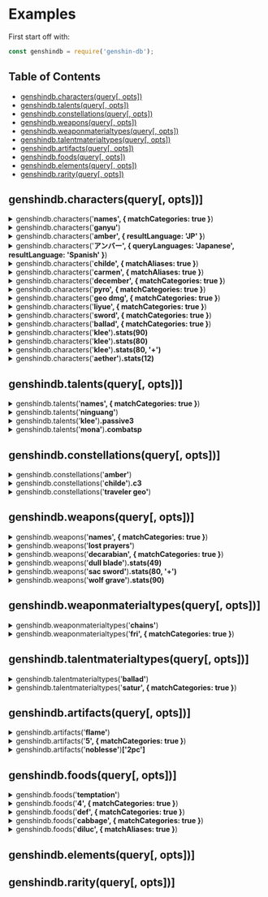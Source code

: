 # Examples

First start off with:
```js
const genshindb = require('genshin-db');
```

## Table of Contents

- [genshindb.characters(query[, opts])](#genshindbcharactersquery-opts)
- [genshindb.talents(query[, opts])](#genshindbtalentsquery-opts)
- [genshindb.constellations(query[, opts])](#genshindbconstellationsquery-opts)
- [genshindb.weapons(query[, opts])](#genshindbweaponsquery-opts)
- [genshindb.weaponmaterialtypes(query[, opts])](#genshindbweaponmaterialtypesquery-opts)
- [genshindb.talentmaterialtypes(query[, opts])](#genshindbtalentmaterialtypesquery-opts)
- [genshindb.artifacts(query[, opts])](#genshindbartifactsquery-opts)
- [genshindb.foods(query[, opts])](#genshindbfoodsquery-opts)
- [genshindb.elements(query[, opts])](#genshindbelementsquery-opts)
- [genshindb.rarity(query[, opts])](#genshindbrarityquery-opts)

## genshindb.characters(query[, opts])]

<details>
<summary>genshindb.characters('<b>names', { matchCategories: true }</b>)</summary>

```js
[
  'Aether',   'Albedo',    'Amber',
  'Barbara',  'Beidou',    'Bennett',
  'Chongyun', 'Diluc',     'Diona',
  'Eula',     'Fischl',    'Ganyu',
  'Hu Tao',   'Jean',      'Kaeya',
  'Keqing',   'Klee',      'Lisa',
  'Lumine',   'Mona',      'Ningguang',
  'Noelle',   'Qiqi',      'Razor',
  'Rosaria',  'Sucrose',   'Tartaglia',
  'Venti',    'Xiangling', 'Xiao',
  'Xingqiu',  'Xinyan',    'Yanfei',
  'Zhongli'
]
```

</details>
<details>
<summary>genshindb.characters('<b>ganyu'</b>)</summary>

```js
{
  name: 'Ganyu',
  title: 'Plenilune Gaze',
  description: 'The secretary at Yuehai Pavilion. The blood of the qilin, an illuminated beast, flows within her veins.',
  rarity: '5',
  element: 'Cryo',
  weapontype: 'Bow',
  substat: 'CRIT DMG',
  gender: 'Female',
  body: 'GIRL',
  association: 'LIYUE',
  region: 'Liyue',
  affiliation: 'Yuehai Pavilion',
  birthdaymmdd: '12/2',
  birthday: 'December 2',
  constellation: 'Sinae Unicornis',
  cv: {
    english: 'Jennifer Losi',
    chinese: '林簌',
    japanese: '上田麗奈',
    korean: '김선혜'
  },
  talentmaterialtype: 'Diligence',
  images: {
    image: 'https://static.wikia.nocookie.net/gensin-impact/images/0/0a/Character_Ganyu_Thumb.png',
    card: 'https://static.wikia.nocookie.net/gensin-impact/images/8/8d/Character_Ganyu_Card.png',
    portrait: 'https://static.wikia.nocookie.net/gensin-impact/images/a/a0/Character_Ganyu_Portrait.png',
    icon: 'https://upload-os-bbs.mihoyo.com/game_record/genshin/character_icon/UI_AvatarIcon_Ganyu.png',
    sideicon: 'https://upload-os-bbs.mihoyo.com/game_record/genshin/character_side_icon/UI_AvatarIcon_Side_Ganyu.png',
    cover1: 'https://uploadstatic-sea.mihoyo.com/contentweb/20210105/2021010519275372324.png',
    cover2: 'https://uploadstatic-sea.mihoyo.com/contentweb/20210105/2021010519280045054.png',
    'hoyolab-avatar': 'https://img-os-static.hoyolab.com/communityWeb/upload/4af4adf192a35db2dd76d9718acc7bc8.png'
  },
  url: { fandom: 'https://genshin-impact.fandom.com/wiki/Ganyu' },
  stats: [Function (anonymous)]
}
```

</details>
<details>
<summary>genshindb.characters('<b>amber', { resultLanguage: 'JP' }</b>)</summary>

```js
{
  name: 'アンバー',
  title: '飛行チャンピオン',
  description: '元気満々な女の子、騎士団で最も優秀で、最後の偵察騎士である。',
  rarity: '4',
  element: '炎',
  weapontype: '弓',
  substat: '攻撃力',
  gender: '女',
  body: 'GIRL',
  association: 'MONDSTADT',
  region: 'Mondstadt',
  affiliation: '西風騎士団',
  birthdaymmdd: '8/10',
  birthday: '8月10日',
  constellation: '小兎座',
  cv: {
    english: 'Kelly Baskin',
    chinese: '蔡书瑾',
    japanese: '石見舞菜香',
    korean: '김연우'
  },
  talentmaterialtype: '',
  images: {
    image: 'https://static.wikia.nocookie.net/gensin-impact/images/c/c6/Character_Amber_Thumb.png',
    card: 'https://static.wikia.nocookie.net/gensin-impact/images/2/26/Character_Amber_Card.jpg',
    portrait: 'https://static.wikia.nocookie.net/gensin-impact/images/0/00/Character_Amber_Portrait.png',
    icon: 'https://upload-os-bbs.mihoyo.com/game_record/genshin/character_icon/UI_AvatarIcon_Ambor.png',
    sideicon: 'https://upload-os-bbs.mihoyo.com/game_record/genshin/character_side_icon/UI_AvatarIcon_Side_Ambor.png',
    cover1: 'https://uploadstatic-sea.mihoyo.com/contentweb/20191009/2019100914372396510.png',
    cover2: 'https://uploadstatic-sea.mihoyo.com/contentweb/20191009/2019100914390892929.png',
    'hoyolab-avatar': 'https://img-os-static.hoyolab.com/avatar/avatar40019.png'
  },
  url: { fandom: 'https://genshin-impact.fandom.com/wiki/Amber' },
  stats: [Function (anonymous)]
}
```

</details>
<details>
<summary>genshindb.characters('<b>アンバー', { queryLanguages: 'Japanese', resultLanguage: 'Spanish' }</b>)</summary>

```js
{
  name: 'Amber',
  title: 'la Campeona de Vuelo',
  description: 'Siempre enérgica y llena de vida, Amber es la mejor exploradora de los Caballeros de Favonius, aunque también es la única...',
  rarity: '4',
  element: 'Pyro',
  weapontype: 'Arco',
  substat: 'ATQ',
  gender: 'Femenino',
  body: 'GIRL',
  association: 'MONDSTADT',
  region: 'Mondstadt',
  affiliation: 'Caballeros de Favonius',
  birthdaymmdd: '8/10',
  birthday: '10 de agosto',
  constellation: 'Lepus Minor',
  cv: {
    english: 'Kelly Baskin',
    chinese: '蔡书瑾',
    japanese: '石見舞菜香',
    korean: '김연우'
  },
  talentmaterialtype: '',
  images: {
    image: 'https://static.wikia.nocookie.net/gensin-impact/images/c/c6/Character_Amber_Thumb.png',
    card: 'https://static.wikia.nocookie.net/gensin-impact/images/2/26/Character_Amber_Card.jpg',
    portrait: 'https://static.wikia.nocookie.net/gensin-impact/images/0/00/Character_Amber_Portrait.png',
    icon: 'https://upload-os-bbs.mihoyo.com/game_record/genshin/character_icon/UI_AvatarIcon_Ambor.png',
    sideicon: 'https://upload-os-bbs.mihoyo.com/game_record/genshin/character_side_icon/UI_AvatarIcon_Side_Ambor.png',
    cover1: 'https://uploadstatic-sea.mihoyo.com/contentweb/20191009/2019100914372396510.png',
    cover2: 'https://uploadstatic-sea.mihoyo.com/contentweb/20191009/2019100914390892929.png',
    'hoyolab-avatar': 'https://img-os-static.hoyolab.com/avatar/avatar40019.png'
  },
  url: { fandom: 'https://genshin-impact.fandom.com/wiki/Amber' },
  stats: [Function (anonymous)]
}
```

</details>
<details>
<summary>genshindb.characters('<b>childe', { matchAliases: true }</b>)</summary>

```js
{
  name: 'Tartaglia',
  title: 'Childe',
  description: 'No. 11 of The Harbingers, also known as "Childe." His name is highly feared on the battlefield.',
  rarity: '5',
  element: 'Hydro',
  weapontype: 'Bow',
  substat: 'Hydro DMG Bonus',
  gender: 'Male',
  body: 'MALE',
  association: 'FATUI',
  region: 'Snezhnaya',
  affiliation: 'Fatui',
  birthdaymmdd: '7/20',
  birthday: 'July 20',
  constellation: 'Monoceros Caeli',
  cv: {
    english: 'Griffin Burns',
    chinese: '鱼冻',
    japanese: '木村良平',
    korean: '남도형'
  },
  talentmaterialtype: 'Freedom',
  images: {
    image: 'https://static.wikia.nocookie.net/gensin-impact/images/5/53/Character_Tartaglia_Thumb.png',
    card: 'https://static.wikia.nocookie.net/gensin-impact/images/4/4c/Character_Tartaglia_Card.png',
    portrait: 'https://static.wikia.nocookie.net/gensin-impact/images/3/3a/Character_Tartaglia_Portrait.png',
    icon: 'https://upload-os-bbs.mihoyo.com/game_record/genshin/character_icon/UI_AvatarIcon_Tartaglia.png',
    sideicon: 'https://upload-os-bbs.mihoyo.com/game_record/genshin/character_side_icon/UI_AvatarIcon_Side_Tartaglia.png',
    cover1: 'https://uploadstatic-sea.mihoyo.com/contentweb/20201103/2020110321160453386.png',
    cover2: 'https://uploadstatic-sea.mihoyo.com/contentweb/20201103/2020110321234137061.png',
    'hoyolab-avatar': 'https://img-os-static.hoyolab.com/communityWeb/upload/34ebaeb164a8b447dbe52afaae3e1f63.png'
  },
  url: { fandom: 'https://genshin-impact.fandom.com/wiki/Tartaglia' },
  stats: [Function (anonymous)]
}
```

</details>
<details>
<summary>genshindb.characters('<b>carmen', { matchAliases: true }</b>)</summary>

```js
{
  name: 'Venti',
  title: 'Windborne Bard',
  description: "One of the many bards of Mondstadt, who freely wanders the city's streets and alleys.",
  rarity: '5',
  element: 'Anemo',
  weapontype: 'Bow',
  substat: 'Energy Recharge',
  gender: 'Male',
  body: 'BOY',
  association: 'MONDSTADT',
  region: 'Mondstadt',
  affiliation: 'Mondstadt',
  birthdaymmdd: '6/16',
  birthday: 'June 16',
  constellation: 'Carmen Dei',
  cv: {
    english: 'Erika Harlacher',
    chinese: '喵酱',
    japanese: '村瀬歩',
    korean: '정유정'
  },
  talentmaterialtype: 'Ballad',
  images: {
    image: 'https://static.wikia.nocookie.net/gensin-impact/images/8/8d/Character_Venti_Thumb.png',
    card: 'https://static.wikia.nocookie.net/gensin-impact/images/7/76/Character_Venti_Card.jpg',
    portrait: 'https://static.wikia.nocookie.net/gensin-impact/images/c/cf/Character_Venti_Portrait.png',
    icon: 'https://upload-os-bbs.mihoyo.com/game_record/genshin/character_icon/UI_AvatarIcon_Venti.png',
    sideicon: 'https://upload-os-bbs.mihoyo.com/game_record/genshin/character_side_icon/UI_AvatarIcon_Side_Venti.png',
    cover1: 'https://uploadstatic-sea.mihoyo.com/contentweb/20191122/2019112210305833310.png',
    cover2: 'https://uploadstatic-sea.mihoyo.com/contentweb/20191122/2019112211143037621.png',
    'hoyolab-avatar': 'https://img-os-static.hoyolab.com/avatar/avatar40022.png'
  },
  url: { fandom: 'https://genshin-impact.fandom.com/wiki/Venti' },
  stats: [Function (anonymous)]
}
```

</details>
<details>
<summary>genshindb.characters('<b>december', { matchCategories: true }</b>)</summary>

```js
[ 'Ganyu', 'Zhongli' ]
```

</details>
<details>
<summary>genshindb.characters('<b>pyro', { matchCategories: true }</b>)</summary>

```js
[
  'Amber',  'Bennett',
  'Diluc',  'Hu Tao',
  'Klee',   'Xiangling',
  'Xinyan', 'Yanfei'
]
```

</details>
<details>
<summary>genshindb.characters('<b>geo dmg', { matchCategories: true }</b>)</summary>

```js
[ 'Albedo', 'Ningguang', 'Zhongli' ]
```

</details>
<details>
<summary>genshindb.characters('<b>liyue', { matchCategories: true }</b>)</summary>

```js
[
  'Beidou',  'Chongyun',
  'Ganyu',   'Hu Tao',
  'Keqing',  'Ningguang',
  'Qiqi',    'Xiangling',
  'Xiao',    'Xingqiu',
  'Xinyan',  'Yanfei',
  'Zhongli'
]
```

</details>
<details>
<summary>genshindb.characters('<b>sword', { matchCategories: true }</b>)</summary>

```js
[
  'Aether',  'Albedo',
  'Bennett', 'Jean',
  'Kaeya',   'Keqing',
  'Lumine',  'Qiqi',
  'Xingqiu'
]
```

</details>
<details>
<summary>genshindb.characters('<b>ballad', { matchCategories: true }</b>)</summary>

```js
[ 'Albedo', 'Fischl', 'Kaeya', 'Lisa', 'Venti' ]
```

</details>
<details>
<summary>genshindb.characters('<b>klee'</b>)<b>.stats(90)</b></summary>

```js
{
  level: 90,
  ascension: 6,
  hp: 10286.565419930499,
  attack: 310.93189668962077,
  defense: 614.8434950278315,
  specialized: 0.2879999876022339
}
```

</details>
<details>
<summary>genshindb.characters('<b>klee'</b>)<b>.stats(80)</b></summary>

```js
{
  level: 80,
  ascension: 5,
  hp: 9075.60273520241,
  attack: 274.32835675104525,
  defense: 542.4622838181458,
  specialized: 0.2160000056028366
}
```

</details>
<details>
<summary>genshindb.characters('<b>klee'</b>)<b>.stats(80, '+')</b></summary>

```js
{
  level: 80,
  ascension: 6,
  hp: 9563.45283285866,
  attack: 289.0738706670609,
  defense: 571.6222874802552,
  specialized: 0.2879999876022339
}
```

</details>
<details>
<summary>genshindb.characters('<b>aether'</b>)<b>.stats(12)</b></summary>

```js
{
  level: 12,
  ascension: 0,
  hp: 1739.6972508560866,
  attack: 33.97766494134521,
  defense: 109.18529665203096,
  specialized: 0
}
```

</details>

## genshindb.talents(query[, opts])]

<details>
<summary>genshindb.talents('<b>names', { matchCategories: true }</b>)</summary>

```js
[
  'Albedo',         'Amber',
  'Barbara',        'Beidou',
  'Bennett',        'Chongyun',
  'Diluc',          'Diona',
  'Eula',           'Fischl',
  'Ganyu',          'Hu Tao',
  'Jean',           'Kaeya',
  'Keqing',         'Klee',
  'Lisa',           'Mona',
  'Ningguang',      'Noelle',
  'Qiqi',           'Razor',
  'Rosaria',        'Sucrose',
  'Tartaglia',      'Traveler (Anemo)',
  'Traveler (Geo)', 'Venti',
  'Xiangling',      'Xiao',
  'Xingqiu',        'Xinyan',
  'Yanfei',         'Zhongli'
]
```

</details>
<details>
<summary>genshindb.talents('<b>ninguang'</b>)</summary>

```js
{
  name: 'Ningguang',
  combat1: {
    name: 'Normal Attack: Sparkling Scatter',
    image: '',
    info: '**Normal Attack**\n' +
      'Shoots gems that deal Geo DMG.\n' +
      'Upon hit, this grants Ningguang 1 Star Jade.\n' +
      '\n' +
      '**Charged Attack**\n' +
      'Consumes a certain amount of stamina to fire off a giant gem that deals Geo DMG.\n' +
      'If Ningguang has any Star Jades, unleashing a Charged Attack will cause the Star Jades to be fired at the enemy as well, dealing additional DMG.\n' +
      '\n' +
      '**Plunging Attack**\n' +
      'Gathering the might of Geo, Ningguang plunges towards the ground from mid-air, damaging all opponents in her path. Deals AoE Geo DMG upon impact with the ground.',
    attributes: ''
  },
  combat2: {
    name: 'Jade Screen',
    image: '',
    info: 'Ningguang creates a Jade Screen out of gold, obsidian and her great opulence, dealing AoE Geo DMG.\n' +
      '\n' +
      '**Jade Screen**\n' +
      "·Blocks opponents' projectiles.\n" +
      "·Endurance scales based on Ningguang's Max HP.\n" +
      '\n' +
      'Jade Screen is considered a Geo Construct and can be used to block certain attacks, but cannot be climbed. Only one Jade Screen may exist at any one time.',
    description: 'The canvas of stars is written upon this jade screen.',
    attributes: ''
  },
  combat3: {
    name: 'Starshatter',
    image: '',
    info: 'Gathering a great number of gems, Ningguang scatters them all at once, sending homing projectiles at her opponents that deal massive Geo DMG.\n' +
      'If Starshatter is cast when a Jade Screen is nearby, the Jade Screen will fire additional gem projectiles at the same time.',
    description: 'Stars shatter. Silence falls.',
    attributes: ''
  },
  passive1: {
    name: 'Backup Plan',
    image: '',
    info: 'When Ningguang is in possession of Star Jades, her Charged Attack does not consume Stamina.'
  },
  passive2: {
    name: 'Strategic Reserve',
    image: '',
    info: 'A character that passes through the **Jade Screen** will gain a 12% Geo DMG Bonus for 10s.'
  },
  passive3: {
    name: 'Trove of Marvelous Treasures',
    image: '',
    info: 'Displays the location of nearby **ore veins** (Iron Ore, White Iron Ore, Crystal Ore, Magical Crystal Ore, and Starsilver) on the mini-map.'
  },
  images: {
    combat1: '',
    combat2: '',
    combatsp: '',
    combat3: '',
    passive1: '',
    passive2: '',
    passive3: ''
  }
}
```

</details>
<details>
<summary>genshindb.talents('<b>klee'</b>)<b>.passive3</b></summary>

```js
{
  name: 'All Of My Treasures!',
  image: '',
  info: 'Displays the location of nearby **resources unique to Mondstadt** on the mini-map.'
}
```

</details>
<details>
<summary>genshindb.talents('<b>mona'</b>)<b>.combatsp</b></summary>

```js
{
  name: 'Illusory Torrent',
  image: '',
  info: '**Alternate Sprint**\n' +
    "Mona cloaks herself within the water's flow, consuming Stamina to move rapidly.\n" +
    '\n' +
    'When under the effect of Illusory Torrent, Mona can move at high speed on water.\n' +
    'Applies the Wet status to nearby opponents when she reappears.',
  description: "This is something that Mona can do, but her teacher cannot. Well, but it's not as if her teacher would pursue any matter concerning Hydro Visions anyway...",
  attributes: ''
}
```

</details>

## genshindb.constellations(query[, opts])]

<details>
<summary>genshindb.constellations('<b>amber'</b>)</summary>

```js
{
  name: 'Amber',
  c1: {
    name: 'One Arrow to Rule Them All',
    effect: "Fires 2 arrows per **Aimed Shot**. The second arrow deals 20% of the first arrow's DMG."
  },
  c2: {
    name: 'Bunny Triggered',
    effect: "Baron Bunny, new and improved! Hitting Baron Bunny's foot with a fully-charged Aimed Shot manually detonates it.\n" +
      'Explosion via manual detonation deals 200% additional DMG.'
  },
  c3: {
    name: 'It Burns!',
    effect: 'Increases the Level of **Fiery Rain** by 3.\nMaximum upgrade level is 15.'
  },
  c4: {
    name: "It's Not Just Any Doll...",
    effect: "Decreases **Explosive Puppet**'s CD by 20%. Adds 1 additional charge."
  },
  c5: {
    name: "It's Baron Bunny!",
    effect: 'Increases the Level of **Explosive Puppet** by 3.\n' +
      'Maximum upgrade level is 15.'
  },
  c6: {
    name: 'Wildfire',
    effect: "**Fiery Rain** increases all party members' Movement SPD by 15% and ATK by 15% for 10s."
  },
  images: {
    c1: 'https://upload-os-bbs.mihoyo.com/game_record/genshin/constellation_icon/UI_Talent_S_Ambor_01.png',
    c2: 'https://upload-os-bbs.mihoyo.com/game_record/genshin/constellation_icon/UI_Talent_S_Ambor_02.png',
    c3: 'https://upload-os-bbs.mihoyo.com/game_record/genshin/constellation_icon/UI_Talent_U_Ambor_02.png',
    c4: 'https://upload-os-bbs.mihoyo.com/game_record/genshin/constellation_icon/UI_Talent_S_Ambor_03.png',
    c5: 'https://upload-os-bbs.mihoyo.com/game_record/genshin/constellation_icon/UI_Talent_U_Ambor_01.png',
    c6: 'https://upload-os-bbs.mihoyo.com/game_record/genshin/constellation_icon/UI_Talent_S_Ambor_04.png'
  }
}
```

</details>
<details>
<summary>genshindb.constellations('<b>childe'</b>)<b>.c3</b></summary>

```js
{
  name: 'Abyssal Mayhem: Vortex of Turmoil',
  effect: 'Increases the Level of **Foul Legacy: Raging Tide** by 3.\n' +
    'Maximum upgrade level is 15.'
}
```

</details>
<details>
<summary>genshindb.constellations('<b>traveler geo'</b>)</summary>

```js
{
  name: 'Traveler (Geo)',
  aliases: [ 'Geo Traveler', 'MC Geo', 'Geo MC' ],
  c1: {
    name: 'Invincible Stonewall',
    effect: 'Party members within the radius of **Wake of Earth** have their CRIT Rate increased by 10% and have increased resistance against interruption.'
  },
  c2: {
    name: 'Rockcore Meltdown',
    effect: 'When the meteorite created by **Starfell Sword** is destroyed, it will also explode, dealing additional AoE Geo DMG equal to the amount of damage dealt by Starfell Sword.'
  },
  c3: {
    name: 'Will of the Rock',
    effect: 'Increases the Level of **Wake of Earth** by 3.\n' +
      'Maximum upgrade level is 15.'
  },
  c4: {
    name: 'Reaction Force',
    effect: 'The shockwave triggered by **Wake of Earth** regenerates 5 Energy for every opponent hit.\n' +
      'A maximum of 25 Energy can be regenerated in this manner at any one time.'
  },
  c5: {
    name: 'Meteorite Impact',
    effect: 'Increases the Level of **Starfell Sword** by 3.\n' +
      'Maximum upgrade level is 15.'
  },
  c6: {
    name: 'Everlasting Boulder',
    effect: 'The barrier created by **Wake of Earth** lasts 5s longer.\n' +
      'The meteorite created by **Starfell Sword** lasts 10s longer.'
  },
  images: {
    c1: 'https://upload-os-bbs.mihoyo.com/game_record/genshin/constellation_icon/UI_Talent_S_PlayerRock_01.png',
    c2: 'https://upload-os-bbs.mihoyo.com/game_record/genshin/constellation_icon/UI_Talent_S_PlayerRock_02.png',
    c3: 'https://upload-os-bbs.mihoyo.com/game_record/genshin/constellation_icon/UI_Talent_U_PlayerRock_02.png',
    c4: 'https://upload-os-bbs.mihoyo.com/game_record/genshin/constellation_icon/UI_Talent_S_PlayerRock_03.png',
    c5: 'https://upload-os-bbs.mihoyo.com/game_record/genshin/constellation_icon/UI_Talent_U_PlayerRock_01.png',
    c6: 'https://upload-os-bbs.mihoyo.com/game_record/genshin/constellation_icon/UI_Talent_S_PlayerRock_04.png'
  }
}
```

</details>

## genshindb.weapons(query[, opts])]

<details>
<summary>genshindb.weapons('<b>names', { matchCategories: true }</b>)</summary>

```js
[
  'Alley Hunter',
  'Amber Bead',
  "Amos' Bow",
  "Apprentice's Notes",
  'Aquila Favonia',
  "Beginner's Protector",
  'Blackcliff Agate',
  'Blackcliff Longsword',
  'Blackcliff Pole',
  'Blackcliff Slasher',
  'Blackcliff Warbow',
  'Black Tassel',
  'Bloodtainted Greatsword',
  'Compound Bow',
  'Cool Steel',
  'Crescent Pike',
  'Dark Iron Sword',
  'Deathmatch',
  'Debate Club',
  "Dragon's Bane",
  'Dragonspine Spear',
  'Dull Blade',
  'Ebony Bow',
  'Elegy for the End',
  'Emerald Orb',
  'Eye of Perception',
  'Favonius Codex',
  'Favonius Greatsword',
  'Favonius Lance',
  'Favonius Sword',
  'Favonius Warbow',
  'Ferrous Shadow',
  'Festering Desire',
  'Fillet Blade',
  'Frostbearer',
  'Halberd',
  'Harbinger of Dawn',
  "Hunter's Bow",
  'Iron Point',
  'Iron Sting',
  "Lion's Roar",
  'Lithic Blade',
  'Lithic Spear',
  'Lost Prayer to the Sacred Winds',
  'Magic Guide',
  'Mappa Mare',
  'Memory of Dust',
  'Messenger',
  "Old Merc's Pal",
  'Otherworldly Story',
  'Pocket Grimoire',
  'Primordial Jade Cutter',
  'Primordial Jade Winged-Spear',
  'Prototype Amber',
  'Prototype Archaic',
  'Prototype Crescent',
  'Prototype Rancour',
  'Prototype Starglitter',
  'Quartz',
  'Rainslasher',
  'Raven Bow',
  'Recurve Bow',
  'Royal Bow',
  'Royal Greatsword',
  'Royal Grimoire',
  'Royal Longsword',
  'Royal Spear',
  'Rust',
  'Sacrificial Bow',
  'Sacrificial Fragments',
  'Sacrificial Greatsword',
  'Sacrificial Sword',
  "Seasoned Hunter's Bow",
  'Serpent Spine',
  "Sharpshooter's Oath",
  'Silver Sword',
  'Skyrider Greatsword',
  'Skyrider Sword',
  'Skyward Atlas',
  'Skyward Blade',
  'Skyward Harp',
  'Skyward Pride',
  'Skyward Spine',
  'Slingshot',
  'Snow-Tombed Starsilver',
  'Solar Pearl',
  'Song of Broken Pines',
  'Staff of Homa',
  'Summit Shaper',
  'Sword of Descension',
  'The Alley Flash',
  'The Bell',
  'The Black Sword',
  'The Flagstaff',
  'The Flute',
  'The Stringless',
  'The Unforged',
  'The Viridescent Hunt',
  'The Widsith',
  'Thrilling Tales of Dragon Slayers',
  ... 10 more items
]
```

</details>
<details>
<summary>genshindb.weapons('<b>lost prayers'</b>)</summary>

```js
{
  name: 'Lost Prayer to the Sacred Winds',
  description: 'An educational tome written by anonymous early inhabitants who worshiped the wind. It has been blessed by the wind for its faithfulness and influence over the millennia.',
  weapontype: 'Catalyst',
  rarity: '5',
  baseatk: 46,
  substat: 'CRIT Rate',
  subvalue: '7.2',
  effectname: 'Boundless Blessing',
  effect: 'Increases Movement SPD by 10%. When in battle, gain a {0} Elemental DMG Bonus every 4s. Max 4 stacks. Lasts until the character falls or leaves combat.',
  r1: [ '8%' ],
  r2: [ '10%' ],
  r3: [ '12%' ],
  r4: [ '14%' ],
  r5: [ '16%' ],
  weaponmaterialtype: 'Dandelion Gladiator',
  url: 'https://genshin-impact.fandom.com/wiki/Lost_Prayer_to_the_Sacred_Winds',
  images: {
    image: 'https://static.wikia.nocookie.net/gensin-impact/images/9/98/Weapon_Lost_Prayer_to_the_Sacred_Winds.png',
    icon: 'https://upload-os-bbs.mihoyo.com/game_record/genshin/equip/UI_EquipIcon_Catalyst_Fourwinds.png',
    awakenicon: 'https://upload-os-bbs.mihoyo.com/game_record/genshin/equip/UI_EquipIcon_Catalyst_Fourwinds_Awaken.png'
  },
  stats: [Function (anonymous)]
}
```

</details>
<details>
<summary>genshindb.weapons('<b>decarabian', { matchCategories: true }</b>)</summary>

```js
[
  "Apprentice's Notes",
  'Aquila Favonia',
  'Cool Steel',
  'Dull Blade',
  'Favonius Codex',
  'Favonius Sword',
  'Ferrous Shadow',
  'Magic Guide',
  'Pocket Grimoire',
  'Raven Bow',
  'Royal Grimoire',
  'Royal Longsword',
  'Silver Sword',
  'Snow-Tombed Starsilver',
  'The Bell',
  'The Stringless',
  'The Viridescent Hunt'
]
```

</details>
<details>
<summary>genshindb.weapons('<b>dull blade'</b>)<b>.stats(49)</b></summary>

```js
{ level: 49, ascension: 2, attack: 127.972232961788, specialized: 0 }
```

</details>
<details>
<summary>genshindb.weapons('<b>sac sword'</b>)<b>.stats(80, '+')</b></summary>

```js
{
  level: 80,
  ascension: 6,
  attack: 426.5607374033825,
  specialized: 0.5586652674078749
}
```

</details>
<details>
<summary>genshindb.weapons('<b>wolf grave'</b>)<b>.stats(90)</b></summary>

```js
{
  level: 90,
  ascension: 6,
  attack: 608.074622109998,
  specialized: 0.49615199803817234
}
```

</details>

## genshindb.weaponmaterialtypes(query[, opts])]

<details>
<summary>genshindb.weaponmaterialtypes('<b>chains'</b>)</summary>

```js
{
  name: 'Dandelion Gladiator',
  '2starname': 'Fetters of the Dandelion Gladiator',
  '3starname': 'Chains of the Dandelion Gladiator',
  '4starname': 'Shackles of the Dandelion Gladiator',
  '5starname': 'Dream of the Dandelion Gladiator',
  day: [ 'Wednesday', 'Saturday', 'Sunday' ],
  location: 'Wolvendom',
  region: 'Mondstadt',
  domainofforgery: 'Cecilia Garden',
  images: undefined
}
```

</details>
<details>
<summary>genshindb.weaponmaterialtypes('<b>fri', { matchCategories: true }</b>)</summary>

```js
[ 'Boreal Wolf', 'Mist Veiled Elixir' ]
```

</details>

## genshindb.talentmaterialtypes(query[, opts])]

<details>
<summary>genshindb.talentmaterialtypes('<b>ballad'</b>)</summary>

```js
{
  name: 'Ballad',
  '2starname': 'Teachings of "Ballad"',
  '3starname': 'Guide of "Ballad"',
  '4starname': 'Philosophies of "Ballad"',
  day: [ 'Wednesday', 'Saturday', 'Sunday' ],
  location: 'Springvale',
  region: 'Mondstadt',
  domainofmastery: 'Forsaken Rift',
  images: undefined
}
```

</details>
<details>
<summary>genshindb.talentmaterialtypes('<b>satur', { matchCategories: true }</b>)</summary>

```js
[ 'Ballad', 'Gold' ]
```

</details>

## genshindb.artifacts(query[, opts])]

<details>
<summary>genshindb.artifacts('<b>flame'</b>)</summary>

```js
{
  name: 'Pale Flame',
  rarity: [ '4', '5' ],
  '2pc': 'Physical DMG is increased by 25%.',
  '4pc': 'When an Elemental Skill hits an opponent, ATK is increased by 9% for 7s. This effect stacks up to 2 times and can be triggered once every 0.3s. Once 2 stacks are reached, the 2-set effect is increased by 100%.',
  flower: {
    name: 'Stainless Bloom',
    relictype: 'Flower of Life',
    description: 'A hard, blue artificial flower. Its petals shall never wither, nor shall its colors fade.'
  },
  plume: {
    name: "Wise Doctor's Pinion",
    relictype: 'Plume of Death',
    description: 'An ominous pinion with edges of unsurpassed keenness. Perhaps it represents an unnaturally uninhibited nature.'
  },
  sands: {
    name: 'Moment of Cessation',
    relictype: 'Sands of Eon',
    description: 'A pocket watch with a cover that cannot be opened. Yet it ticks and tocks away, following the inexorable flow of time.'
  },
  goblet: {
    name: 'Surpassing Cup',
    relictype: 'Goblet of Eonothem',
    description: 'An intricately-made cup. Its appearance betrays nothing of its age to an observer.'
  },
  circlet: {
    name: 'Mocking Mask',
    relictype: 'Circlet of Logos',
    description: "A mask that covers the face, hiding one's expression from others."
  },
  images: {
    flower: 'https://upload-os-bbs.mihoyo.com/game_record/genshin/equip/UI_RelicIcon_15018_4.png',
    plume: 'https://upload-os-bbs.mihoyo.com/game_record/genshin/equip/UI_RelicIcon_15018_2.png',
    sands: 'https://upload-os-bbs.mihoyo.com/game_record/genshin/equip/UI_RelicIcon_15018_5.png',
    goblet: 'https://upload-os-bbs.mihoyo.com/game_record/genshin/equip/UI_RelicIcon_15018_1.png',
    circlet: 'https://upload-os-bbs.mihoyo.com/game_record/genshin/equip/UI_RelicIcon_15018_3.png'
  },
  url: { fandom: 'https://genshin-impact.fandom.com/wiki/Pale_Flame' }
}
```

</details>
<details>
<summary>genshindb.artifacts('<b>5', { matchCategories: true }</b>)</summary>

```js
[
  'Archaic Petra',
  'Blizzard Strayer',
  'Bloodstained Chivalry',
  'Crimson Witch of Flames',
  "Gladiator's Finale",
  'Heart of Depth',
  'Lavawalker',
  'Maiden Beloved',
  'Noblesse Oblige',
  'Pale Flame',
  'Retracing Bolide',
  'Tenacity of the Millelith',
  'Thundering Fury',
  'Thundersoother',
  'Viridescent Venerer',
  "Wanderer's Troupe"
]
```

</details>
<details>
<summary>genshindb.artifacts('<b>noblesse'</b>)<b>['2pc']</b></summary>

```js
'Elemental Burst DMG +20%'
```

</details>

## genshindb.foods(query[, opts])]

<details>
<summary>genshindb.foods('<b>temptation'</b>)</summary>

```js
{
  name: "Adeptus' Temptation",
  rarity: 5,
  foodtype: 'NORMAL',
  foodfilter: 'ATK-Boosting Dish',
  foodcategory: 'Atk_Add',
  effect: "Increases all party members' ATK by 260–372 and CRIT Rate by 8–12% for 300s.\n" +
    'In Co-Op Mode, this effect only applies to your own character(s).',
  description: 'A complex, famous type of Liyue cuisine, in which specially selected ingredients are submerged and slowly boiled in soup stock. The recipe scribbled from memory alone was enough to urge the adepti to once again return to the world of men.',
  suspicious: {
    effect: "Increases all party members' ATK by 260 and CRIT Rate by 8% for 300s. In Co-Op Mode, this effect only applies to your own character(s).",
    description: "A complex, famous type of Liyue cuisine. Without having mastered the art of simmering, the resulting stew-like dish has a salty, fishy taste. But, just considering the costly ingredients will be enough to keep you going until the pot's empty."
  },
  normal: {
    effect: "Increases all party members' ATK by 316 and CRIT Rate by 10% for 300s. In Co-Op Mode, this effect only applies to your own character(s).",
    description: 'A complex, famous type of Liyue cuisine, in which specially selected ingredients are submerged and slowly boiled in soup stock. The recipe scribbled from memory alone was enough to urge the adepti to once again return to the world of men.'
  },
  delicious: {
    effect: "Increases all party members' ATK by 372 and CRIT Rate by 12% for 300s. In Co-Op Mode, this effect only applies to your own character(s).",
    description: "A complex, famous type of Liyue cuisine. This dish is a rare and exquisite mix of both land and sea, combining countless delicious delicacies in one flavor-filled pot. Each mouthful is a moment to remember — it's even irresistible enough to entice the adepti down from their celestial abode."
  },
  ingredients: [
    { name: 'Ham', count: 4 },
    { name: 'Crab', count: 3 },
    { name: 'Shrimp Meat', count: 3 },
    { name: 'Matsutake', count: 3 }
  ],
  images: {},
  url: {
    fandom: "https://genshin-impact.fandom.com/wiki/Adeptus'_Temptation"
  }
}
```

</details>
<details>
<summary>genshindb.foods('<b>4', { matchCategories: true }</b>)</summary>

```js
[
  'Golden Crab',
  'Golden Fried Chicken',
  'Jade Parcels',
  'Moon Pie',
  'Stormcrest Pie',
  'Tianshu Meat'
]
```

</details>
<details>
<summary>genshindb.foods('<b>def', { matchCategories: true }</b>)</summary>

```js
[
  'A Prize Catch',
  'Calla Lily Seafood Soup',
  "Fisherman's Toast",
  'Fish-Flavored Toast',
  'Golden Crab',
  'Jewelry Soup',
  'Lotus Flower Crisp',
  'Moon Pie',
  'Stormcrest Pie',
  'Sunshine Sprat',
  'Triple-Layered Consommé',
  'Woodland Dream'
]
```

</details>
<details>
<summary>genshindb.foods('<b>cabbage', { matchCategories: true }</b>)</summary>

```js
[
  'Crab, Ham & Veggie Bake',
  'Der Weisheit Letzter Schluss (Life)',
  'Golden Chicken Burger',
  'Invigorating Pizza',
  'Jade Parcels',
  'Mushroom Pizza',
  'Northern Smoked Chicken',
  'Nutritious Meal (V.593)',
  'Qingce Stir Fry',
  'Satisfying Salad'
]
```

</details>
<details>
<summary>genshindb.foods('<b>diluc', { matchAliases: true }</b>)</summary>

```js
{
  name: '"Once Upon a Time in Mondstadt"',
  rarity: 3,
  foodtype: 'SPECIALTY',
  foodfilter: 'ATK-Boosting Dish',
  foodcategory: 'Atk_CritRate',
  effect: "Increases all party members' CRIT Rate by 20% and CRIT DMG by 20% for 300s. In Co-Op Mode, this effect only applies to your own character(s)",
  description: "Diluc's specialty. Feast your eyes and then your stomach upon this delicacy as the soft ribs melt in your mouth. Who knew Diluc was able to cook this well?",
  basedish: `"Pile 'Em Up"`,
  character: 'Diluc',
  ingredients: [
    { name: 'Raw Meat', count: 3 },
    { name: 'Potato', count: 3 },
    { name: 'Small Lamp Grass', count: 1 },
    { name: 'Cheese', count: 1 }
  ],
  images: {},
  url: {
    fandom: 'https://genshin-impact.fandom.com/wiki/"Once_Upon_a_Time_in_Mondstadt"'
  }
}
```

</details>

## genshindb.elements(query[, opts])]


## genshindb.rarity(query[, opts])]

